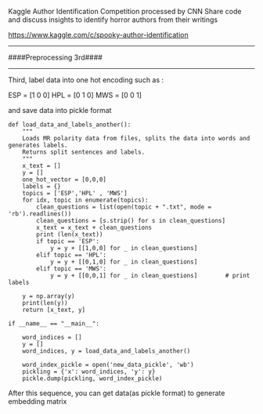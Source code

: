 Kaggle Author Identification Competition processed by CNN
Share code and discuss insights to identify horror authors from their writings

https://www.kaggle.com/c/spooky-author-identification




<hr/>
####Preprocessing 3rd####
<hr/>

Third, label data into one hot encoding such as :

ESP = [1 0 0]
HPL = [0 1 0]
MWS = [0 0 1]

and save data into pickle format

```
def load_data_and_labels_another():
    """
    Loads MR polarity data from files, splits the data into words and generates labels.
    Returns split sentences and labels.
    """
    x_text = []
    y = []
    one_hot_vector = [0,0,0]
    labels = {}
    topics = ['ESP','HPL' , 'MWS']
    for idx, topic in enumerate(topics):
        clean_questions = list(open(topic + ".txt", mode = 'rb').readlines())
        clean_questions = [s.strip() for s in clean_questions]
        x_text = x_text + clean_questions
        print (len(x_text))
        if topic == 'ESP':
            y = y + [[1,0,0] for _ in clean_questions]
        elif topic == 'HPL':
            y = y + [[0,1,0] for _ in clean_questions]
        elif topic == 'MWS':
            y = y + [[0,0,1] for _ in clean_questions]        # print labels

    y = np.array(y)
    print(len(y))
    return [x_text, y]

if __name__ == "__main__":

    word_indices = []
    y = []
    word_indices, y = load_data_and_labels_another()

    word_index_pickle = open('new_data_pickle', 'wb')
    pickling = {'x': word_indices, 'y': y}
    pickle.dump(pickling, word_index_pickle)

```

After this sequence, you can get data(as pickle format) to generate embedding matrix



